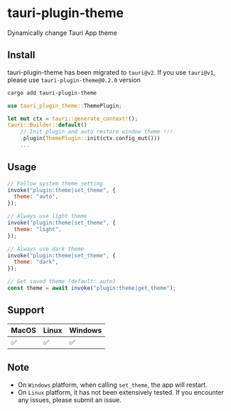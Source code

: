 # tauri-plugin-theme

Dynamically change Tauri App theme

## Install

tauri-plugin-theme has been migrated to `tauri@v2`. If you use `tauri@v1`, please use `tauri-plugin-theme@0.2.0` version

```bash
cargo add tauri-plugin-theme
```

```rust
use tauri_plugin_theme::ThemePlugin;

let mut ctx = tauri::generate_context!();
tauri::Builder::default()
    // Init plugin and auto restore window theme !!!
    .plugin(ThemePlugin::init(ctx.config_mut()))
    ...
```

## Usage

```javascript
// Follow system theme setting
invoke("plugin:theme|set_theme", {
  theme: "auto",
});

// Always use light theme
invoke("plugin:theme|set_theme", {
  theme: "light",
});

// Always use dark theme
invoke("plugin:theme|set_theme", {
  theme: "dark",
});

// Get saved theme (default: auto)
const theme = await invoke("plugin:theme|get_theme");
```

## Support

| MacOS | Linux | Windows |
| ----- | ----- | ------- |
| ✅    | ✅    | ✅      |

## Note

- On `Windows` platform, when calling `set_theme`, the app will restart.
- On `Linux` platform, it has not been extensively tested. If you encounter any issues, please submit an issue.
